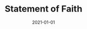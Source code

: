 ---
title: Statement of Faith
description: NOGAC Official Faith Statements
cover: faith.jpg
date: 2021-01-01
---